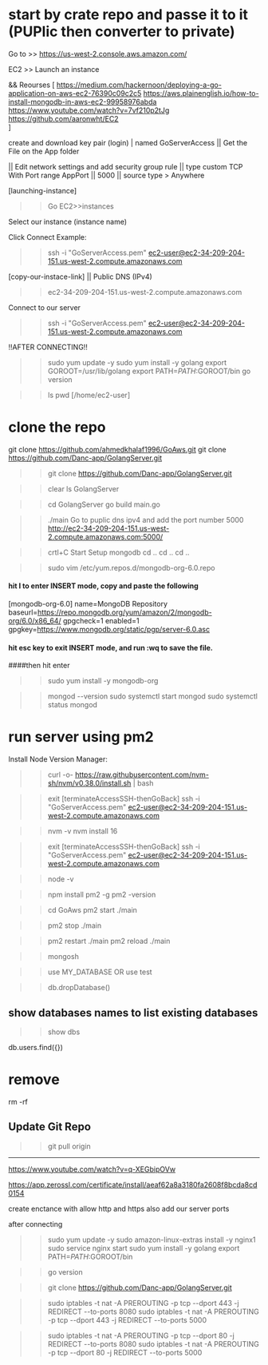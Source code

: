 # start by crate repo and passe it to it (PUPlic then converter to private)

Go to >> https://us-west-2.console.aws.amazon.com/

EC2 >> Launch an instance 

&& Reourses [
    https://medium.com/hackernoon/deploying-a-go-application-on-aws-ec2-76390c09c2c5
    https://aws.plainenglish.io/how-to-install-mongodb-in-aws-ec2-99958976abda
    https://www.youtube.com/watch?v=7vf210p2tJg
    https://github.com/aaronwht/EC2    
]


create and download key pair (login) | named GoServerAccess 
|| Get the File on the App folder

|| Edit network settings and add security group rule
|| type custom TCP With Port range AppPort || 5000
|| source type > Anywhere

[launching-instance]

>> Go EC2>>instances

Select our instance (instance name)

Click Connect
Example:
>> ssh -i "GoServerAccess.pem" ec2-user@ec2-34-209-204-151.us-west-2.compute.amazonaws.com

[copy-our-instace-link] || Public DNS (IPv4)
>> ec2-34-209-204-151.us-west-2.compute.amazonaws.com

Connect to our server
>> ssh -i "GoServerAccess.pem" ec2-user@ec2-34-209-204-151.us-west-2.compute.amazonaws.com

!!AFTER CONNECTING!!

>> sudo yum update -y
>> sudo yum install -y golang
>> export GOROOT=/usr/lib/golang
>> export PATH=$PATH:$GOROOT/bin
>> go version
 


>> ls
>> pwd
[/home/ec2-user]

# clone the repo
 git  clone https://github.com/ahmedkhalaf1996/GoAws.git
 git  clone https://github.com/Danc-app/GolangServer.git
>> git clone https://github.com/Danc-app/GolangServer.git

>> clear
>> ls
GolangServer

>> cd GolangServer
>>  go build main.go

>>   ./main
Go to puplic dns ipv4 and add the port number 5000
http://ec2-34-209-204-151.us-west-2.compute.amazonaws.com:5000/

>> crtl+C
>> Start Setup mongodb
>> cd ..
>> cd ..
>> cd ..

>> sudo vim /etc/yum.repos.d/mongodb-org-6.0.repo

#### hit I to enter INSERT mode, copy and paste the following

[mongodb-org-6.0]
name=MongoDB Repository
baseurl=https://repo.mongodb.org/yum/amazon/2/mongodb-org/6.0/x86_64/
gpgcheck=1
enabled=1
gpgkey=https://www.mongodb.org/static/pgp/server-6.0.asc

#### hit esc key to exit INSERT mode, and run :wq to save the file.
####then hit enter

>> sudo yum install -y mongodb-org

>> mongod --version
>> sudo systemctl start mongod
>> sudo systemctl status mongod


# run server using pm2
Install Node Version Manager:
>> curl -o- https://raw.githubusercontent.com/nvm-sh/nvm/v0.38.0/install.sh | bash

>> exit
[terminateAccessSSH-thenGoBack]
>>  ssh -i "GoServerAccess.pem" ec2-user@ec2-34-209-204-151.us-west-2.compute.amazonaws.com

>>  nvm -v
>>  nvm install 16

>> exit
[terminateAccessSSH-thenGoBack]
>>  ssh -i "GoServerAccess.pem" ec2-user@ec2-34-209-204-151.us-west-2.compute.amazonaws.com

>> node -v

>> npm install pm2 -g
>> pm2 -version

>> cd GoAws
>>  pm2 start ./main

>> pm2 stop ./main

>> pm2 restart ./main
>> pm2 reload ./main


>> mongosh

>> use MY_DATABASE
OR
>> use test

>>  db.dropDatabase()
## show databases names to list existing databases
>> show dbs

<!-- 
db.product.insert({
  name: "Apple",
  description: "This is an Apple",
  price: 2.50
});
... -->

<!-- db.product.find({}) -->

db.users.find({})


# remove 
rm -rf


## Update Git Repo

>> git pull origin


----------------------
https://www.youtube.com/watch?v=q-XEGbipOVw

https://app.zerossl.com/certificate/install/aeaf62a8a3180fa2608f8bcda8cd0154

create enctance with allow http and https also add our server ports

after connecting

>> sudo yum update -y 
>> sudo amazon-linux-extras install -y nginx1 
>> sudo service nginx start 
>> sudo yum install -y golang 
>> export PATH=$PATH:$GOROOT/bin 

>> go version

>> git clone https://github.com/Danc-app/GolangServer.git

>> sudo iptables -t nat -A PREROUTING -p tcp --dport 443 -j REDIRECT --to-ports 8080 
>> sudo iptables -t nat -A PREROUTING -p tcp --dport 443 -j REDIRECT --to-ports 5000

>> sudo iptables -t nat -A PREROUTING -p tcp --dport 80 -j REDIRECT --to-ports 8080 
>> sudo iptables -t nat -A PREROUTING -p tcp --dport 80 -j REDIRECT --to-ports 5000 


